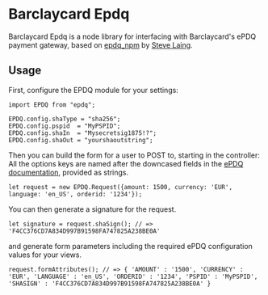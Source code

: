 # Barclaycard Epdq

Barclaycard Epdq is a node library for interfacing with Barclaycard's ePDQ payment gateway, based on [epdq_npm](https://github.com/UKForeignOffice/epdq_npm) by [Steve Laing](mailto:steve.laing@gmail.com).

## Usage

First, configure the EPDQ module for your settings:

```JS
import EPDQ from "epdq";

EPDQ.config.shaType = "sha256";
EPDQ.config.pspid  = "MyPSPID";
EPDQ.config.shaIn  = "Mysecretsig1875!?";
EPDQ.config.shaOut = "yourshaoutstring";
```

Then you can build the form for a user to POST to, starting in the controller: All the options keys are named after the downcased fields in the [ePDQ documentation](https://mdepayments.epdq.co.uk/ncol/ePDQ_e-Com-ADV_EN.pdf), provided as strings.

```JS
let request = new EPDQ.Request({amount: 1500, currency: 'EUR', language: 'en_US', orderid: '1234'});
```

You can then generate a signature for the request.

```JS
let signature = request.shaSign(); // => 'F4CC376CD7A834D997B91598FA747825A238BE0A'
```

and generate form parameters including the required ePDQ configuration values for your views.

```JS
request.formAttributes(); // => { 'AMOUNT' : '1500', 'CURRENCY' : 'EUR', 'LANGUAGE' : 'en_US', 'ORDERID' : '1234', 'PSPID' : 'MyPSPID', 'SHASIGN' : 'F4CC376CD7A834D997B91598FA747825A238BE0A' }
```
